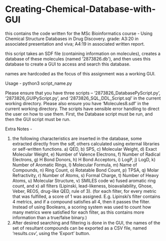 # Creating-Chemical-Database-with-GUI
this contains the code written for the MSc Bioinformatics course - Using Chemical Structure Databases in Drug Discovery. grade: A3:20 in associated presentation and viva; A4:19 in associated written report.

this script takes an SDF file (containing information on molecules), creates a database of these molecules (named '2873826.db'), and then uses this database to create a GUI to access and search this database.

names are hardcoded as the focus of this assignment was a working GUI.

Usage - python3 script_name.py

Please ensure that you have three scripts – ‘2873826_DatabasePyScript.py’, ‘2873826_GUIPyScript.py’, and ‘2873826_SQL_DDL_Script.sql’ in the current working directory. Please also ensure you have ‘Molecules8.sdf’ in the current working directory. The scripts have sensible error handling to direct the user on how to use them. First, the Database script must be run, and then the GUI script must be run.

Extra Notes - 
1) the following characteristics are inserted in the database, some extracted directly from the sdf, others calculated using external libraries or self-written functions.
  a) QED,
  b) SPS,
  c) Molecular Weight,
  d) Exact Molecular Weight, 
  e) Number of Valence Electrons,
  f) Number of Radical Electrons,
  g) H Bond Donors,
  h) H Bond Acceptors,
  i) LogP,
  j) LogD,
  k) Number of Aromatic Rings,
  l) Molecular Formula,
  m) Name of Compounds,
  n) Ring Count, 
  o) Rotatable Bond Count,
  p) TPSA,
  q) Molar Refractivity,
  r) Number of Atoms,
  s) Formal Charge,
  t) Number of Heavy Atoms,
  u) Molecular Structure,
  v) SMILES code
  w) fused aromatic ring count, and
  x) all filters (Lipinski, lead-likeness, bioavailability, Ghose, Veber, REOS, drug-like QED, rule of 3). (for each filter, for every metric that was fulfilled, a score of 1 was assigned. E.g. Lipinski’s filter       contains 4 metrics, and if a compound satisfies all 4, then it passes the filter. Instead of using Booleans, a scoring system was used to count how many metrics were satisfied for each filter, as this       contains more information than a true/false binary.)
2)  After desired searching and filtering is done in the GUI, the names of the set of resultant compounds can be exported as a CSV file, named ‘results.csv’, using the ‘Export’ button. 
